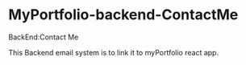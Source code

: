 # MyPortfolio-backend-ContactMe
BackEnd:Contact Me

This Backend email system is to link it to myPortfolio react app. 
